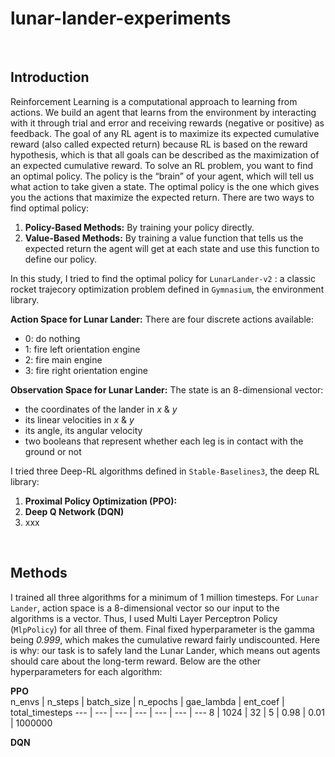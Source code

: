 # lunar-lander-experiments

<br/>

## Introduction
Reinforcement Learning is a computational approach to learning from actions. We build an agent that learns from the environment by interacting with it through trial and error and receiving rewards (negative or positive) as feedback. The goal of any RL agent is to maximize its expected cumulative reward (also called expected return) because RL is based on the reward hypothesis, which is that all goals can be described as the maximization of an expected cumulative reward. To solve an RL problem, you want to find an optimal policy. The policy is the “brain” of your agent, which will tell us what action to take given a state. The optimal policy is the one which gives you the actions that maximize the expected return. There are two ways to find optimal policy:
1) **Policy-Based Methods:** By training your policy directly.
2) **Value-Based Methods:** By training a value function that tells us the expected return the agent will get at each state and use this function to define our policy. 

In this study, I tried to find the optimal policy for `LunarLander-v2` : a classic rocket trajecory optimization problem defined in `Gymnasium`, the environment library. 
<br/>

**Action Space for Lunar Lander:** There are four discrete actions available:
- 0: do nothing
- 1: fire left orientation engine
- 2: fire main engine
- 3: fire right orientation engine

**Observation Space for Lunar Lander:** The state is an 8-dimensional vector: 
- the coordinates of the lander in *x* & *y*
- its linear velocities in *x* & *y*
- its angle, its angular velocity
- two booleans that represent whether each leg is in contact with the ground or not

I tried three Deep-RL algorithms defined in `Stable-Baselines3`, the deep RL library:
1) **Proximal Policy Optimization (PPO):**
2) **Deep Q Network (DQN)**
3) xxx

<br/>

## Methods
I trained all three algorithms for a minimum of 1 million timesteps. For `Lunar Lander`, action space is a 8-dimensional vector so our input to the algorithms is a vector. Thus, I used Multi Layer Perceptron Policy (`MlpPolicy`) for all three of them. Final fixed hyperparameter is the gamma being *0.999*, which makes the cumulative reward fairly undiscounted. Here is why: our task is to safely land the Lunar Lander, which means out agents should care about the long-term reward. Below are the other hyperparameters for each algorithm: 

**PPO** <br/>
n_envs | n_steps | batch_size | n_epochs | gae_lambda | ent_coef | total_timesteps
--- | --- | --- | --- | --- | --- | --- 
8 | 1024 | 32 | 5 | 0.98 | 0.01 | 1000000

**DQN**
